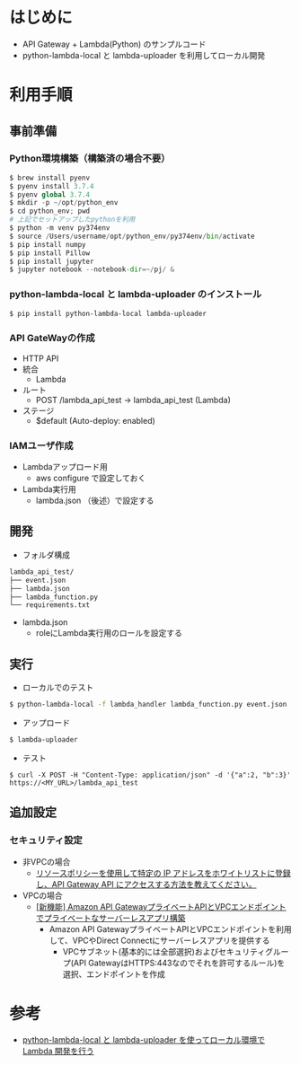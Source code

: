 # はじめに
* API Gateway + Lambda(Python) のサンプルコード
* python-lambda-local と lambda-uploader を利用してローカル開発

# 利用手順
## 事前準備
### Python環境構築（構築済の場合不要）

```python
$ brew install pyenv 
$ pyenv install 3.7.4 
$ pyenv global 3.7.4 
$ mkdir -p ~/opt/python_env 
$ cd python_env; pwd 
# 上記でセットアップしたpythonを利用
$ python -m venv py374env 
$ source /Users/username/opt/python_env/py374env/bin/activate 
$ pip install numpy 
$ pip install Pillow 
$ pip install jupyter 
$ jupyter notebook --notebook-dir=~/pj/ & 
```

### python-lambda-local と lambda-uploader のインストール

```bash
$ pip install python-lambda-local lambda-uploader
```

### API GateWayの作成
* HTTP API
* 統合
    * Lambda
* ルート
    * POST /lambda_api_test → lambda_api_test (Lambda)
* ステージ
    * $default (Auto-deploy: enabled)

### IAMユーザ作成
* Lambdaアップロード用
  * aws configure で設定しておく
* Lambda実行用
  * lambda.json （後述）で設定する

## 開発
* フォルダ構成

```bash
lambda_api_test/
├── event.json
├── lambda.json
├── lambda_function.py
└── requirements.txt
```

* lambda.json
  * roleにLambda実行用のロールを設定する

## 実行
* ローカルでのテスト

```bash
$ python-lambda-local -f lambda_handler lambda_function.py event.json
```

* アップロード

```bash
$ lambda-uploader
```

* テスト
```
$ curl -X POST -H "Content-Type: application/json" -d '{"a":2, "b":3}' https://<MY_URL>/lambda_api_test
```

## 追加設定
### セキュリティ設定
* 非VPCの場合
    * [リソースポリシーを使用して特定の IP アドレスをホワイトリストに登録し、API Gateway API にアクセスする方法を教えてください。](https://aws.amazon.com/jp/premiumsupport/knowledge-center/api-gateway-resource-policy-whitelist/)
* VPCの場合
  * [[新機能] Amazon API GatewayプライベートAPIとVPCエンドポイントでプライベートなサーバーレスアプリ構築](https://dev.classmethod.jp/articles/apigateway-supports-vpc-endpoint/)
    * Amazon API GatewayプライベートAPIとVPCエンドポイントを利用して、VPCやDirect Connectにサーバーレスアプリを提供する
      * VPCサブネット(基本的には全部選択)およびセキュリティグループ(API GatewayはHTTPS:443なのでそれを許可するルール)を選択、エンドポイントを作成

# 参考
* [python-lambda-local と lambda-uploader を使ってローカル環境で Lambda 開発を行う](https://sig9.hatenablog.com/entry/2020/02/08/000000)
